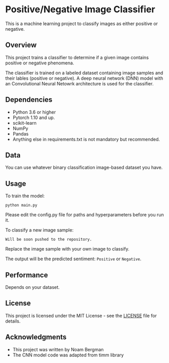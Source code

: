 # Positive/Negative Image Classifier
This is a machine learning project to classify images as either positive or negative.

## Overview 
This project trains a classifier to determine if a given image contains positive or negative phenomena.

The classifier is trained on a labeled dataset containing image samples and their lables (positive or negative). A deep neural network (DNN) model with an Convolutional Neural Netowrk architecture is used for the classifier.

## Dependencies
- Python 3.6 or higher
- Pytorch 1.10 and up.
- scikit-learn
- NumPy
- Pandas
- Anything else in requirements.txt is not mandatory but recommended.

## Data 
You can use whatever binary classification image-based dataset you have.


## Usage

To train the model:

```
python main.py 
```

Please edit the config.py file for paths and hyperparameters before you run it.

To classify a new image sample: 

```
Will be soon pushed to the repository.
```

Replace the image sample with your own image to classify. 

The output will be the predicted sentiment: `Positive` or `Negative`.

## Performance

Depends on your dataset.

## License

This project is licensed under the MIT License - see the [LICENSE](LICENSE) file for details. 

## Acknowledgments

- This project was written by Noam Bergman
- The CNN model code was adapted from timm library
